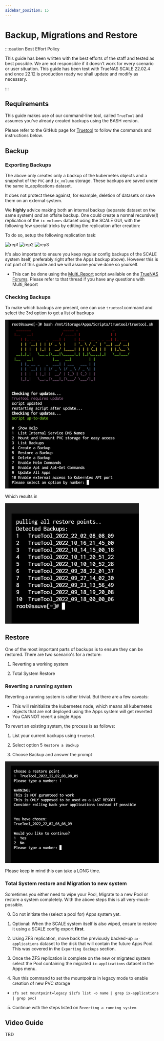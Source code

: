 ```yaml
---
sidebar_position: 15
---
```

# Backup, Migrations and Restore

:::caution Best Effort Policy

This guide has been written with the best efforts of the staff and tested as best possible. We are not responsible if it doesn't work for every scenario or user situation. This guide has been test with TrueNAS SCALE 22.02.4 and once 22.12 is production ready we shall update and modify as necessary.

:::

## Requirements

This guide makes use of our command-line tool, called `TrueTool` and assumes you've already created backups using the BASH version.

Please refer to the GitHub page for [Truetool](https://github.com/truecharts/truetool) to follow the commands and instructions below. 

## Backup


### Exporting Backups

The above only creates only a backup of the kubernetes objects and a snapshot of the `PVC` and `ix_volume` storage.
These backups are saved under the same ix_applications dataset.

It does not protect these against, for example, deletion of datasets or save them on an external system.

We **highly** advice making both an internal backup (separate dataset on the same system) *and* an offsite backup.
One could create a normal recursive(!) replication of the `ix-volumes` dataset using the SCALE GUI, with the following few special tricks by editing the replication after creation:

To do so, setup the following replication task:

![rep1](img/Replication1.png)
![rep2](img/Replication2.png)
![rep3](img/Replication3.png)

It's also important to ensure you keep regular config backups of the SCALE system itself, preferably right after the Apps backup above).
However this is not part of this guide and we will assume you've done so yourself.

- This can be done using the [Multi_Report](https://www.truenas.com/community/threads/multi_report-sh-version-for-core-and-scale.97451/) script available on the [TrueNAS Forums](https://www.truenas.com/community/). Please refer to that thread if you have any questions with Multi_Report


### Checking Backups

To make which backups are present, one can use `truetool`command and select the 3rd option to get a list of backups

![TrueTool-Main](img/TrueTool-Main.png)

Which results in

![TrueTool-BackupList](img/TrueTool-Backup-List.png)

## Restore

One of the most important parts of backups is to ensure they can be restored.
There are two scenario's for a restore:

1. Reverting a working system

2. Total System Restore

### Reverting a running system

Reverting a running system is rather trivial. But there are a few caveats:

- This will reinitialize the kubernetes node, which means all kubernetes objects that are not deployed using the Apps system will get reverted
- You CANNOT revert a single Apps

To revert an existing system, the process is as follows:

1. List your current backups using `truetool`

2. Select option 5 `Restore a Backup`

3. Choose Backup and answer the prompt

![TrueTool-RestoreList](img/TrueTool-Restore-List.png)

Please keep in mind this can take a LONG time.

### Total System restore and Migration to new system

Sometimes you either need to wipe your Pool, Migrate to a new Pool or restore a system completely.
With the above steps this is all very-much-possible.

0. Do not initiate the (select a pool for) Apps system yet.

1. Optional: When the SCALE system itself is also wiped, ensure to restore it using a SCALE config export **first**.

2. Using ZFS replication, move back the previously backed-up `ix-applications` dataset to the disk that will contain the future Apps Pool. This was covered in the `Exporting Backups` section.

3. Once the ZFS replication is complete on the new or migrated system select the Pool containing the migrated `ix-applications` dataset in the Apps menu.

4. Run this command to set the mountpoints in legacy mode to enable creation of new PVC storage

- `zfs set mountpoint=legacy $(zfs list -o name | grep ix-applications | grep pvc)`

5. Continue with the steps listed on `Reverting a running system`

## Video Guide

TBD
